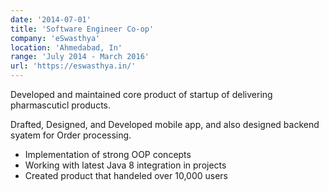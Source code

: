 ```yaml
---
date: '2014-07-01'
title: 'Software Engineer Co-op'
company: 'eSwasthya'
location: 'Ahmedabad, In'
range: 'July 2014 - March 2016'
url: 'https://eswasthya.in/'
---
```


Developed and maintained core product of startup of delivering pharmascuticl products.

Drafted, Designed, and Developed mobile app, and also designed backend syatem for Order processing.

- Implementation of strong OOP concepts
- Working with latest Java 8 integration in projects
- Created product that handeled over 10,000 users
